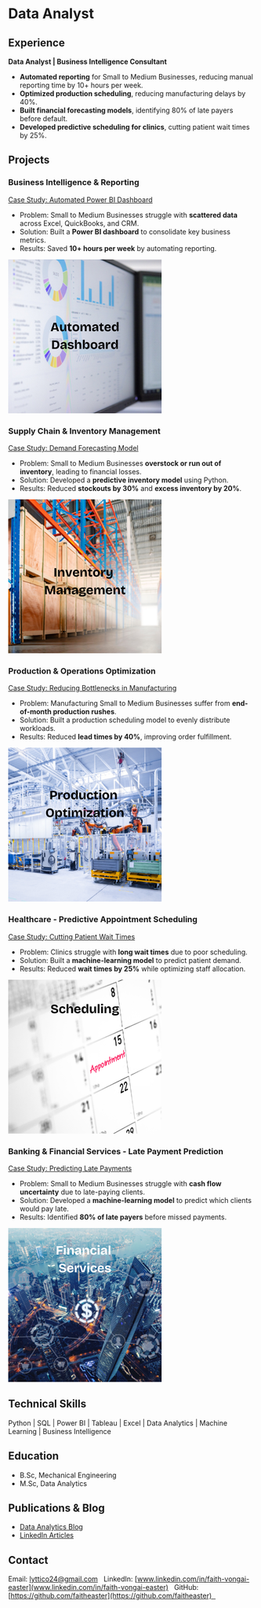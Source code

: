 # Data Analyst

## Experience  
**Data Analyst | Business Intelligence Consultant**
- **Automated reporting** for Small to Medium Businesses, reducing manual reporting time by 10+ hours per week.  
- **Optimized production scheduling**, reducing manufacturing delays by 40%.  
- **Built financial forecasting models**, identifying 80% of late payers before default.  
- **Developed predictive scheduling for clinics**, cutting patient wait times by 25%.  

## Projects  

### Business Intelligence & Reporting
[ Case Study: Automated Power BI Dashboard](#)  

- Problem: Small to Medium Businesses struggle with **scattered data** across Excel, QuickBooks, and CRM.  
- Solution: Built a **Power BI dashboard** to consolidate key business metrics.  
- Results: Saved **10+ hours per week** by automating reporting.  

![Power BI Dashboard](/assets/img/PowerBI.png)  


### Supply Chain & Inventory Management  
[ Case Study: Demand Forecasting Model](#)  

- Problem: Small to Medium Businesses **overstock or run out of inventory**, leading to financial losses.  
- Solution: Developed a **predictive inventory model** using Python.  
- Results: Reduced **stockouts by 30%** and **excess inventory by 20%**.  

![Inventory Optimization](/assets/img/Inventory.png)  


### Production & Operations Optimization
[ Case Study: Reducing Bottlenecks in Manufacturing](#)  

- Problem: Manufacturing Small to Medium Businesses suffer from **end-of-month production rushes**.  
- Solution: Built a production scheduling model to evenly distribute workloads.  
- Results: Reduced **lead times by 40%**, improving order fulfillment.  

![Production Scheduling](/assets/img/Production.png)  


### Healthcare - Predictive Appointment Scheduling  
[ Case Study: Cutting Patient Wait Times](#)  

- Problem: Clinics struggle with **long wait times** due to poor scheduling.  
- Solution: Built a **machine-learning model** to predict patient demand.  
- Results: Reduced **wait times by 25%** while optimizing staff allocation.  

![Healthcare Scheduling](/assets/img/Health.png)  


### Banking & Financial Services - Late Payment Prediction 
[ Case Study: Predicting Late Payments](#)  

- Problem: Small to Medium Businesses struggle with **cash flow uncertainty** due to late-paying clients.  
- Solution: Developed a **machine-learning model** to predict which clients would pay late.  
- Results: Identified **80% of late payers** before missed payments.  

![Financial Analytics](/assets/img/Finance.png)   

## Technical Skills
Python | SQL | Power BI | Tableau | Excel | Data Analytics | Machine Learning | Business Intelligence

## Education
- B.Sc, Mechanical Engineering  
- M.Sc, Data Analytics  

## Publications & Blog  
- [Data Analytics Blog](https://medium.com/@faith)  
- [LinkedIn Articles](https://linkedin.com/in/faith)  



## Contact 
 Email: lyttico24@gmail.com  
LinkedIn: [www.linkedin.com/in/faith-vongai-easter](www.linkedin.com/in/faith-vongai-easter)  
GitHub: [https://github.com/faitheaster](https://github.com/faitheaster)  
